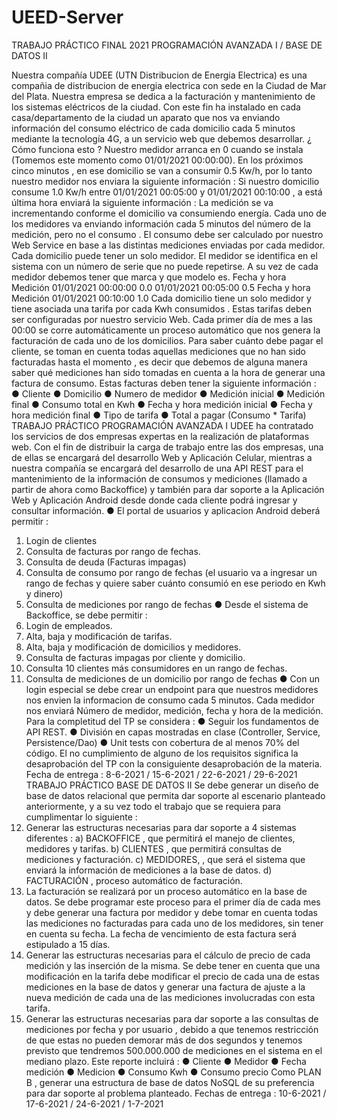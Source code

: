 # UEED-Server

TRABAJO PRÁCTICO FINAL 2021
PROGRAMACIÓN AVANZADA I / BASE DE DATOS II

Nuestra compañía UDEE (UTN Distribucion de Energia Electrica) es una compañia de
distribucion de energia electrica con sede en la Ciudad de Mar del Plata.
Nuestra empresa se dedica a la facturación y mantenimiento de los sistemas eléctricos de la
ciudad. Con este fin ha instalado en cada casa/departamento de la ciudad un aparato que
nos va enviando información del consumo eléctrico de cada domicilio cada 5 minutos
mediante la tecnología 4G, a un servicio web que debemos desarrollar.
¿ Cómo funciona esto ?
Nuestro medidor arranca en 0 cuando se instala (Tomemos este momento como
01/01/2021 00:00:00). En los próximos cinco minutos , en ese domicilio se van a consumir
0.5 Kw/h, por lo tanto nuestro medidor nos enviara la siguiente información :
Si nuestro domicilio consume 1.0 Kw/h entre 01/01/2021 00:05:00 y 01/01/2021 00:10:00 ,
a está última hora enviará la siguiente información :
La medición se va incrementando conforme el domicilio va consumiendo energía. Cada uno
de los medidores va enviando información cada 5 minutos del número de la medición, pero
no el consumo . El consumo debe ser calculado por nuestro Web Service en base a las
distintas mediciones enviadas por cada medidor. Cada domicilio puede tener un solo
medidor.
El medidor se identifica en el sistema con un número de serie que no puede repetirse. A su
vez de cada medidor debemos tener que marca y que modelo es.
Fecha y hora Medición
01/01/2021 00:00:00 0.0
01/01/2021 00:05:00 0.5
Fecha y hora Medición
01/01/2021 00:10:00 1.0
Cada domicilio tiene un solo medidor y tiene asociada una tarifa por cada Kwh consumidos .
Estas tarifas deben ser configuradas por nuestro servicio Web.
Cada primer día de mes a las 00:00 se corre automáticamente un proceso automático que
nos genera la facturación de cada uno de los domicilios. Para saber cuánto debe pagar el
cliente, se toman en cuenta todas aquellas mediciones que no han sido facturadas hasta el
momento , es decir que debemos de alguna manera saber qué mediciones han sido tomadas
en cuenta a la hora de generar una factura de consumo.
Estas facturas deben tener la siguiente información :
● Cliente
● Domicilio
● Numero de medidor
● Medición inicial
● Medición final
● Consumo total en Kwh
● Fecha y hora medición inicial
● Fecha y hora medición final
● Tipo de tarifa
● Total a pagar (Consumo * Tarifa)
TRABAJO PRÁCTICO PROGRAMACIÓN AVANZADA I
UDEE ha contratado los servicios de dos empresas expertas en la realización de
plataformas web. Con el fin de distribuir la carga de trabajo entre las dos empresas, una
de ellas se encargará del desarrollo Web y Aplicación Celular, mientras a nuestra
compañía se encargará del desarrollo de una API REST para el mantenimiento de la
información de consumos y mediciones (llamado a partir de ahora como Backoffice) y
también para dar soporte a la Aplicación Web y Aplicación Android desde donde cada
cliente podrá ingresar y consultar información.
● El portal de usuarios y aplicacion Android deberá permitir :
1) Login de clientes
2) Consulta de facturas por rango de fechas.
3) Consulta de deuda (Facturas impagas)
4) Consulta de consumo por rango de fechas (el usuario va a ingresar un rango
de fechas y quiere saber cuánto consumió en ese periodo en Kwh y dinero)
5) Consulta de mediciones por rango de fechas
● Desde el sistema de Backoffice, se debe permitir :
1) Login de empleados.
2) Alta, baja y modificación de tarifas.
3) Alta, baja y modificación de domicilios y medidores.
4) Consulta de facturas impagas por cliente y domicilio.
5) Consulta 10 clientes más consumidores en un rango de fechas.
6) Consulta de mediciones de un domicilio por rango de fechas
● Con un login especial se debe crear un endpoint para que nuestros medidores nos
envien la informacion de consumo cada 5 minutos. Cada medidor nos enviará
Número de medidor, medición, fecha y hora de la medición.
Para la completitud del TP se considera :
● Seguir los fundamentos de API REST.
● División en capas mostradas en clase (Controller, Service, Persistence/Dao)
● Unit tests con cobertura de al menos 70% del código.
El no cumplimiento de alguno de los requisitos significa la desaprobación del TP con la
consiguiente desaprobación de la materia.
Fecha de entrega : 8-6-2021 / 15-6-2021 / 22-6-2021 / 29-6-2021
TRABAJO PRÁCTICO BASE DE DATOS II
Se debe generar un diseño de base de datos relacional que permita dar soporte al
escenario planteado anteriormente, y a su vez todo el trabajo que se requiera para
cumplimentar lo siguiente :
1) Generar las estructuras necesarias para dar soporte a 4 sistemas diferentes :
a) BACKOFFICE , que permitirá el manejo de clientes, medidores y tarifas.
b) CLIENTES , que permitirá consultas de mediciones y facturación.
c) MEDIDORES, , que será el sistema que enviará la información de
mediciones a la base de datos.
d) FACTURACIÓN , proceso automático de facturación.
2) La facturación se realizará por un proceso automático en la base de datos. Se
debe programar este proceso para el primer día de cada mes y debe generar una
factura por medidor y debe tomar en cuenta todas las mediciones no facturadas
para cada uno de los medidores, sin tener en cuenta su fecha. La fecha de vencimiento de
esta factura será estipulado a 15 días.
3) Generar las estructuras necesarias para el cálculo de precio de cada medición y las
inserción de la misma. Se debe tener en cuenta que una modificación en la tarifa debe
modificar el precio de cada una de estas mediciones en la base de datos y generar una
factura de ajuste a la nueva medición de cada una de las mediciones involucradas con esta
tarifa.
4) Generar las estructuras necesarias para dar soporte a las consultas de mediciones
por fecha y por usuario , debido a que tenemos restricción de que estas no pueden demorar
más de dos segundos y tenemos previsto que tendremos 500.000.000 de mediciones en el
sistema en el mediano plazo. Este reporte incluirá :
● Cliente
● Medidor
● Fecha medición
● Medicion
● Consumo Kwh
● Consumo precio
Como PLAN B , generar una estructura de base de datos NoSQL de su preferencia
para dar soporte al problema planteado.
Fechas de entrega : 10-6-2021 / 17-6-2021 / 24-6-2021 / 1-7-2021
